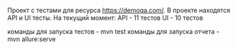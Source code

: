 Проект  с тестами для ресурса https://demoqa.com/.
В проекте находятся API и UI тесты.
На текущий момент:
API - 11 тестов
UI - 10 тестов

команды для запуска тестов - mvn test
команды для запуска отчета - mvn allure:serve                  